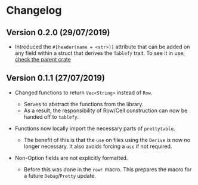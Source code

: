 # Changelog

## Version 0.2.0 (29/07/2019)
- Introduced the `#[header(name = <str>)]` attribute that can be added on any field within a struct that derives the `Tablefy` trait. To see it in use, [check the parent crate](../)

## Version 0.1.1 (27/07/2019)

- Changed functions to return `Vec<String>` instead of `Row`.
  - Serves to abstract the functions from the library.
  - As a result, the responsibility of Row/Cell construction can now 
    be handed off to `tablefy`.

- Functions now locally import the necessary parts of `prettytable`.
  - The benefit of this is that the `use` on files using the `Derive`
    is now no longer necessary. It also avoids forcing a `use`
    if not required.

- Non-Option fields are not explicitly formatted.
  - Before this was done in the `row!` macro. This prepares the macro
    for a future `Debug`/`Pretty` update.